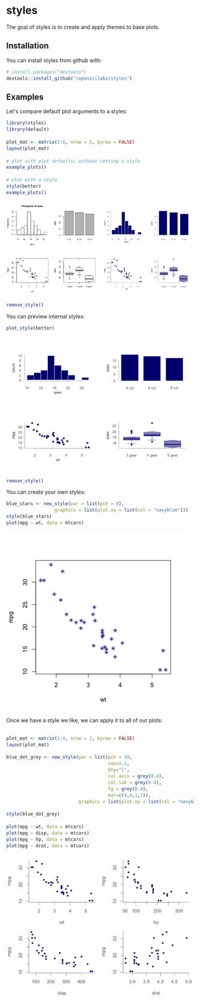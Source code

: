 
<!-- README.md is generated from README.Rmd. Please edit that file -->
styles
======

The goal of styles is to create and apply themes to base plots.

Installation
------------

You can install styles from github with:

``` r
# install.packages("devtools")
devtools::install_github("ropenscilabs/styles")
```

Examples
--------

Let's compare default plot arguments to a styles:

``` r
library(styles)
library(default)

plot_mat <- matrix(1:8, nrow = 2, byrow = FALSE)
layout(plot_mat)

# plot with plot defaults; without setting a style
example_plots()

# plot with a style
style(better)
example_plots()
```

![](README-example-1.png)

``` r
remove_style()
```

You can preview internal styles:

``` r
plot_style(better)
```

![](README-unnamed-chunk-2-1.png)

``` r
remove_style()
```

You can create your own styles:

``` r
blue_stars <- new_style(par = list(pch = 8),
                  graphics = list(plot.xy = list(col = "navyblue")))
style(blue_stars)
plot(mpg ~ wt, data = mtcars)
```

![](README-unnamed-chunk-3-1.png)

Once we have a style we like, we can apply it to all of our plots:

``` r

plot_mat <- matrix(1:4, nrow = 2, byrow = FALSE)
layout(plot_mat)

blue_dot_grey <- new_style(par = list(pch = 20,
                                      cex=1.2,
                                      bty="l",
                                      col.axis = grey(0.4),
                                      col.lab = grey(0.4),
                                      fg = grey(0.4),
                                      mar=c(4,4,1,1)),
                           graphics = list(plot.xy = list(col = "navyblue")))

style(blue_dot_grey)

plot(mpg ~ wt, data = mtcars)
plot(mpg ~ disp, data = mtcars)
plot(mpg ~ hp, data = mtcars)
plot(mpg ~ drat, data = mtcars)
```

![](README-unnamed-chunk-4-1.png)
